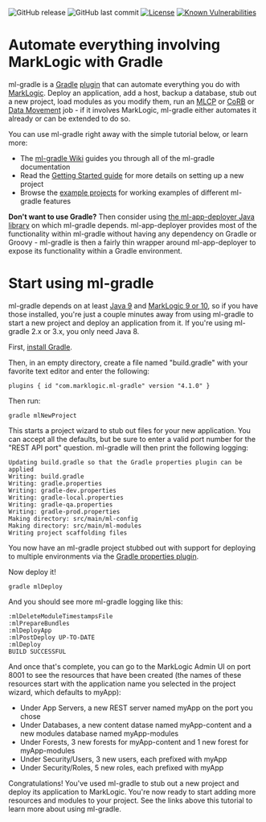 ![GitHub release](https://img.shields.io/github/release/marklogic-community/ml-gradle.svg)
![GitHub last commit](https://img.shields.io/github/last-commit/marklogic-community/ml-gradle.svg)
[![License](https://img.shields.io/badge/License-Apache%202.0-blue.svg)](https://opensource.org/licenses/Apache-2.0)
[![Known Vulnerabilities](https://snyk.io/test/github/marklogic-community/ml-gradle/badge.svg)](https://snyk.io/test/github/marklogic-community/ml-gradle)

Automate everything involving MarkLogic with Gradle
=========

ml-gradle is a [Gradle](https://gradle.org/) [plugin](https://docs.gradle.org/current/userguide/plugins.html) that can automate everything
you do with [MarkLogic](https://www.marklogic.com/). Deploy an application, add a host, backup a database, stub out a new project, load modules as you modify them, 
run an [MLCP](https://developer.marklogic.com/products/mlcp) or [CoRB](https://developer.marklogic.com/code/corb) 
or [Data Movement](http://docs.marklogic.com/guide/java/data-movement) job - if it involves MarkLogic, 
ml-gradle either automates it already or can be extended to do so. 

You can use ml-gradle right away with the simple tutorial below, or learn more:

- The [ml-gradle Wiki](https://github.com/marklogic-community/ml-gradle/wiki) guides you through all of the ml-gradle documentation
- Read the [Getting Started guide](https://github.com/marklogic-community/ml-gradle/wiki/Getting-started) for more details on setting up a new project
- Browse the [example projects](https://github.com/marklogic-community/ml-gradle/tree/master/examples) for working examples of different ml-gradle features

**Don't want to use Gradle?** Then consider using [the ml-app-deployer Java library](https://github.com/marklogic-community/ml-app-deployer) 
on which ml-gradle depends. ml-app-deployer provides most of the functionality within ml-gradle without having any dependency on Gradle or 
Groovy - ml-gradle is then a fairly thin wrapper around ml-app-deployer to expose its functionality within a Gradle environment.


Start using ml-gradle
=========

ml-gradle depends on at least [Java 9](https://java.com/en/download/) and [MarkLogic 9 or 10](https://developer.marklogic.com/products), 
so if you have those installed, you're just a couple minutes away from using ml-gradle to start a new project and deploy an 
application from it. If you're using ml-gradle 2.x or 3.x, you only need Java 8. 

First, [install Gradle](https://gradle.org/install/).

Then, in an empty directory, create a file named "build.gradle" with your favorite text editor and enter the following:

    plugins { id "com.marklogic.ml-gradle" version "4.1.0" }
    
Then run:

    gradle mlNewProject

This starts a project wizard to stub out files for your new application. You can accept all the defaults, but be sure to
enter a valid port number for the "REST API port" question. ml-gradle will then print the following logging:

    Updating build.gradle so that the Gradle properties plugin can be applied
    Writing: build.gradle
    Writing: gradle.properties
    Writing: gradle-dev.properties
    Writing: gradle-local.properties
    Writing: gradle-qa.properties
    Writing: gradle-prod.properties
    Making directory: src/main/ml-config
    Making directory: src/main/ml-modules
    Writing project scaffolding files

You now have an ml-gradle project stubbed out with support for deploying to multiple environments via the 
[Gradle properties plugin](https://github.com/stevesaliman/gradle-properties-plugin). 

Now deploy it!

    gradle mlDeploy
    
And you should see more ml-gradle logging like this:

    :mlDeleteModuleTimestampsFile
    :mlPrepareBundles
    :mlDeployApp
    :mlPostDeploy UP-TO-DATE
    :mlDeploy
    BUILD SUCCESSFUL

And once that's complete, you can go to the MarkLogic Admin UI on port 8001 to see the resources that have been created 
(the names of these resources start with the application name you selected in the project wizard, which defaults to myApp):

- Under App Servers, a new REST server named myApp on the port you chose
- Under Databases, a new content datase named myApp-content and a new modules database named myApp-modules
- Under Forests, 3 new forests for myApp-content and 1 new forest for myApp-modules
- Under Security/Users, 3 new users, each prefixed with myApp
- Under Security/Roles, 5 new roles, each prefixed with myApp

Congratulations! You've used ml-gradle to stub out a new project and deploy its application to MarkLogic. You're now 
ready to start adding more resources and modules to your project. See the links above this tutorial to learn
more about using ml-gradle. 
